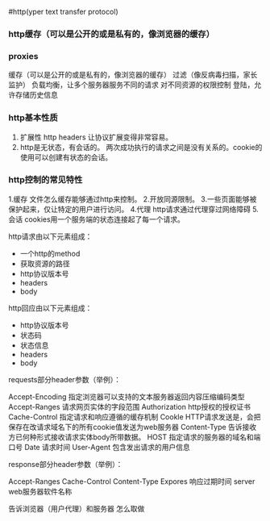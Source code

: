 #http(yper text transfer protocol)

### http缓存（可以是公开的或是私有的，像浏览器的缓存）



### proxies

缓存（可以是公开的或是私有的，像浏览器的缓存）
过滤（像反病毒扫描，家长监护）
负载均衡，让多个服务器服务不同的请求
对不同资源的权限控制
登陆，允许存储历史信息

### http基本性质

1. 扩展性 http headers 让协议扩展变得非常容易。
2. http是无状态，有会话的。 两次成功执行的请求之间是没有关系的。cookie的使用可以创建有状态的会话。

### http控制的常见特性

1.缓存 文件怎么缓存能够通过http来控制。
2.开放同源限制。
3.一些页面能够被保护起来，仅让特定的用户进行访问。
4.代理 http请求通过代理穿过网络障碍
5.会话 cookies用一个服务端的状态连接起了每一个请求。

http请求由以下元素组成：
+ 一个http的method
+ 获取资源的路径
+ http协议版本号
+ headers
+ body

http回应由以下元素组成：
+ http协议版本号
+ 状态码
+ 状态信息
+ headers
+ body

requests部分header参数（举例）：

Accept-Encoding 指定浏览器可以支持的文本服务器返回内容压缩编码类型
Accept-Ranges 请求网页实体的字段范围
Authorization  http授权的授权证书
Cache-Control  指定请求和响应遵循的缓存机制
Cookle  HTTP请求发送是，会把保存在改请求域名下的所有cookie值发送为web服务器 
Content-Type 告诉接收方已何种形式接收请求实体body所带数据。
HOST 指定请求的服务器的域名和端口号
Date 请求时间
User-Agent 包含发出请求的用户信息

response部分header参数（举例）：

Accept-Ranges
Cache-Control
Content-Type
Expores 响应过期时间
server web服务器软件名称

告诉浏览器（用户代理）和服务器 怎么取做